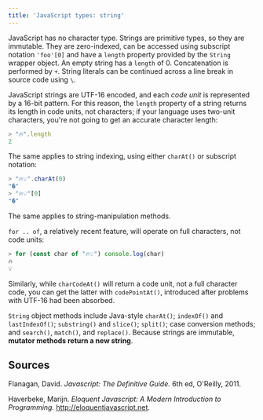 ```yaml
---
title: 'JavaScript types: string'
---
```


JavaScript has no character type. Strings are primitive types, so they are immutable. They are zero-indexed, can be accessed using subscript notation `'foo'[0]` and have a `length` property provided by the `String` wrapper object. An empty string has a `length` of 0. Concatenation is performed by `+`. String literals can be continued across a line break in source code using `\`.

JavaScript strings are UTF-16 encoded, and each *code unit* is represented by a 16-bit pattern. For this reason, the `length` property of a string returns its length in code units, not characters; if your language uses two-unit characters, you're not going to get an accurate character length:

```js
> "🔥".length
2
```

The same applies to string indexing, using either `charAt()` or subscript notation:

```js
> "🔥💡".charAt(0)
"�"
> "🔥💡"[0]
"�"
```

The same applies to string-manipulation methods.

`for .. of`, a relatively recent feature, will operate on full characters, not code units:

```js
> for (const char of "🔥💡") console.log(char)
🔥
💡
```

Similarly, while `charCodeAt()` will return a code unit, not a full character code, you can get the latter with `codePointAt()`, introduced after problems with UTF-16 had been absorbed.

`String` object methods include Java-style `charAt()`; `indexOf()` and `lastIndexOf()`; `substring()` and `slice()`; `split()`; case conversion methods; and `search()`, `match()`, and `replace()`. Because strings are immutable, **mutator methods return a new string**.


## Sources

Flanagan, David. *Javascript: The Definitive Guide.* 6th ed, O'Reilly, 2011.

Haverbeke, Marijn. *Eloquent Javascript: A Modern Introduction to Programming.* <http://eloquentjavascript.net>.
